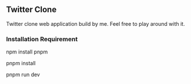 ## Twitter Clone

Twitter clone web application build by me. Feel free to play around with it.

### Installation Requirement

npm install pnpm

pnpm install

pnpm run dev
